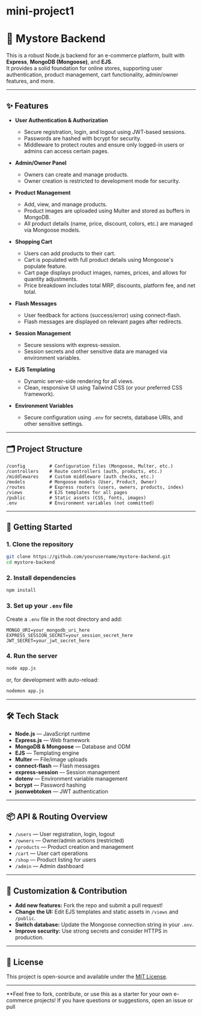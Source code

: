 # mini-project1
# 🛒 Mystore Backend

This is a robust Node.js backend for an e-commerce platform, built with **Express**, **MongoDB (Mongoose)**, and **EJS**.  
It provides a solid foundation for online stores, supporting user authentication, product management, cart functionality, admin/owner features, and more.

---

## ✨ Features

- **User Authentication & Authorization**
  - Secure registration, login, and logout using JWT-based sessions.
  - Passwords are hashed with bcrypt for security.
  - Middleware to protect routes and ensure only logged-in users or admins can access certain pages.

- **Admin/Owner Panel**
  - Owners can create and manage products.
  - Owner creation is restricted to development mode for security.

- **Product Management**
  - Add, view, and manage products.
  - Product images are uploaded using Multer and stored as buffers in MongoDB.
  - All product details (name, price, discount, colors, etc.) are managed via Mongoose models.

- **Shopping Cart**
  - Users can add products to their cart.
  - Cart is populated with full product details using Mongoose's populate feature.
  - Cart page displays product images, names, prices, and allows for quantity adjustments.
  - Price breakdown includes total MRP, discounts, platform fee, and net total.

- **Flash Messages**
  - User feedback for actions (success/error) using connect-flash.
  - Flash messages are displayed on relevant pages after redirects.

- **Session Management**
  - Secure sessions with express-session.
  - Session secrets and other sensitive data are managed via environment variables.

- **EJS Templating**
  - Dynamic server-side rendering for all views.
  - Clean, responsive UI using Tailwind CSS (or your preferred CSS framework).

- **Environment Variables**
  - Secure configuration using `.env` for secrets, database URIs, and other sensitive settings.

---

## 🗂️ Project Structure

```
/config         # Configuration files (Mongoose, Multer, etc.)
/controllers    # Route controllers (auth, products, etc.)
/middlewares    # Custom middleware (auth checks, etc.)
/models         # Mongoose models (User, Product, Owner)
/routes         # Express routers (users, owners, products, index)
/views          # EJS templates for all pages
/public         # Static assets (CSS, fonts, images)
.env            # Environment variables (not committed)
```

---

## 🚀 Getting Started

### 1. Clone the repository

```bash
git clone https://github.com/yourusername/mystore-backend.git
cd mystore-backend
```

### 2. Install dependencies

```bash
npm install
```

### 3. Set up your `.env` file

Create a `.env` file in the root directory and add:

```
MONGO_URI=your_mongodb_uri_here
EXPRESS_SESSION_SECRET=your_session_secret_here
JWT_SECRET=your_jwt_secret_here
```

### 4. Run the server

```bash
node app.js
```
or, for development with auto-reload:
```bash
nodemon app.js
```

---

## 🛠️ Tech Stack

- **Node.js** — JavaScript runtime
- **Express.js** — Web framework
- **MongoDB & Mongoose** — Database and ODM
- **EJS** — Templating engine
- **Multer** — File/image uploads
- **connect-flash** — Flash messages
- **express-session** — Session management
- **dotenv** — Environment variable management
- **bcrypt** — Password hashing
- **jsonwebtoken** — JWT authentication

---

## 📦 API & Routing Overview

- `/users` — User registration, login, logout
- `/owners` — Owner/admin actions (restricted)
- `/products` — Product creation and management
- `/cart` — User cart operations
- `/shop` — Product listing for users
- `/admin` — Admin dashboard

---

## 📝 Customization & Contribution

- **Add new features:** Fork the repo and submit a pull request!
- **Change the UI:** Edit EJS templates and static assets in `/views` and `/public`.
- **Switch database:** Update the Mongoose connection string in your `.env`.
- **Improve security:** Use strong secrets and consider HTTPS in production.

---

## 📄 License

This project is open-source and available under the [MIT License](LICENSE).

---

**Feel free to fork, contribute, or use this as a starter for your own e-commerce projects! If you have questions or suggestions, open an issue or pull
